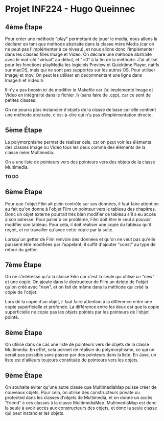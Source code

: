 # Projet INF224 - Hugo Queinnec

## 4ème Étape
Pour créer une méthode "play" permettant de jouer le media, nous allons la déclarer en tant que méthode abstraite dans la classe mère Media (car on ne peut pas l'implémenter à ce niveau), et nous allons donc l'implémenter dans les classes filles Image et Video. On déclare une méthode abstraite avec le mot-clé "virtual" au début, et "=0" à la fin de la méthode.
J'ai utilisé pour les fonctions playMedia les logiciels Preview et Quicktime Player, natifs sur macOS, mais qui ne sont pas supportés sur les autres OS. Pour utiliser imagej et mpv. On peut les utiliser en décommentant une ligne dans Image.h et Video.h.

Il n'y a pas beosin ici de modifier le Makefile car j'ai implementé Image et Video en intégralité dans le fichier .h (sans faire de .cpp), car ce sont de petites classes.

On ne pourra plus instancier d'objets de la classe de base car elle contient une méthode abstraite, c'est-à-dire qui n'a pas d'implémentation directe.

## 5ème Étape
Le polymorphisme permet de réaliser cela, car on peut voir les éléments des classes Image ou Video tous les deux comme des éléments de la classe mère Multimedia.

On a une liste de pointeurs vers des pointeurs vers des objets de la classe Multimedia.

**TO DO**

## 6ème Étape
Pour que l'objet Film ait plein contrôle sur ses données, il faut faire attention au fait qu'on donne à l'objet Film un pointeur vers le tableau des chapitres. Donc un objet externe pourrait très bien modifier ce tableau s'il a eu accès à son adresse. Pour palier à ce problème, Film doit être le seul à pouvoir modifier son tableau. Pour cela, il doit réaliser une copie du tableau qu'il reçoit, et ne travailler qu'avec cette copie par la suite.

Lorsqu'un getter de Film renvoie des données et qu'on ne veut pas qu'elle puissent être modifiées par l'appelant, il suffit d'ajouter "const" au type de retour du getter.

## 7ème Étape
On ne s'intéresse qu'à la classe Film car c'est la seule qui utilise un "new" et une copie. On ajoute dans le destructeur de Film un delete de l'objet qu'on créé avec "new", et on fait de même dans la méthode qui créé la copie de l'objet.

Lors de la copie d'un objet, il faut faire attention à la différence entre une copie superficielle et profonde. La différence entre les deux est que la copie superficielle ne copie pas les objets pointés par les pointeurs de l'objet pointé.

## 8ème Étape
On utilise dans ce cas une liste de pointeurs vers de objets de la classe Multimedia. En effet, cela permet de réaliser du polymorphisme, ce qui ne serait pas possible sans passer par des pointeurs dans la liste. En Java, un liste est d'ailleurs toujours constituée de pointeurs vers les objets.


## 9ème Étape
On souhaite éviter qu'une autre classe que MultimediaMap puisse créer de nouveaux objets. Pour cela, on utilise des constructeurs private ou protected dans les classes d'objets de Multimedia, et on donne un accès "friend" à ces classes à la classe MultimediaMap. MultimediaMap est donc la seule à avoir accès aux constructeurs des objets, et donc la seule classe qui peut instancier les objets.

